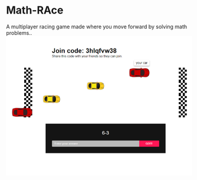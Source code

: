 # Math-RAce
A multiplayer racing game made where you move forward by solving math problems..
![preview](public/img/preview.png)
